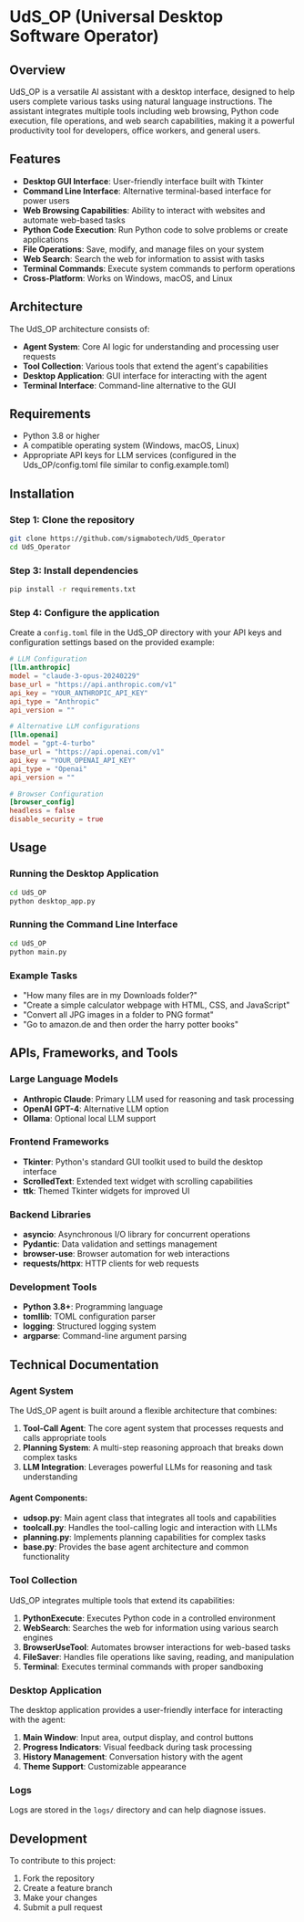 # UdS_OP (Universal Desktop Software Operator)

## Overview
UdS_OP is a versatile AI assistant with a desktop interface, designed to help users complete various tasks using natural language instructions. The assistant integrates multiple tools including web browsing, Python code execution, file operations, and web search capabilities, making it a powerful productivity tool for developers, office workers, and general users.

## Features
- **Desktop GUI Interface**: User-friendly interface built with Tkinter
- **Command Line Interface**: Alternative terminal-based interface for power users
- **Web Browsing Capabilities**: Ability to interact with websites and automate web-based tasks
- **Python Code Execution**: Run Python code to solve problems or create applications
- **File Operations**: Save, modify, and manage files on your system
- **Web Search**: Search the web for information to assist with tasks
- **Terminal Commands**: Execute system commands to perform operations
- **Cross-Platform**: Works on Windows, macOS, and Linux

## Architecture
The UdS_OP architecture consists of:
- **Agent System**: Core AI logic for understanding and processing user requests
- **Tool Collection**: Various tools that extend the agent's capabilities
- **Desktop Application**: GUI interface for interacting with the agent
- **Terminal Interface**: Command-line alternative to the GUI

## Requirements
- Python 3.8 or higher
- A compatible operating system (Windows, macOS, Linux)
- Appropriate API keys for LLM services (configured in the Uds_OP/config.toml file similar to config.example.toml)

## Installation

### Step 1: Clone the repository
```bash
git clone https://github.com/sigmabotech/UdS_Operator
cd UdS_Operator
```


### Step 3: Install dependencies
```bash
pip install -r requirements.txt
```

### Step 4: Configure the application
Create a `config.toml` file in the UdS_OP directory with your API keys and configuration settings based on the provided example:

```toml
# LLM Configuration
[llm.anthropic]
model = "claude-3-opus-20240229"
base_url = "https://api.anthropic.com/v1"
api_key = "YOUR_ANTHROPIC_API_KEY"
api_type = "Anthropic"
api_version = ""

# Alternative LLM configurations
[llm.openai]
model = "gpt-4-turbo"
base_url = "https://api.openai.com/v1"
api_key = "YOUR_OPENAI_API_KEY"
api_type = "Openai"
api_version = ""

# Browser Configuration
[browser_config]
headless = false
disable_security = true
```

## Usage

### Running the Desktop Application
```bash
cd UdS_OP
python desktop_app.py
```

### Running the Command Line Interface
```bash
cd UdS_OP
python main.py
```

### Example Tasks
- "How many files are in my Downloads folder?"
- "Create a simple calculator webpage with HTML, CSS, and JavaScript"
- "Convert all JPG images in a folder to PNG format"
- "Go to amazon.de and then order the harry potter books"

## APIs, Frameworks, and Tools

### Large Language Models
- **Anthropic Claude**: Primary LLM used for reasoning and task processing
- **OpenAI GPT-4**: Alternative LLM option
- **Ollama**: Optional local LLM support

### Frontend Frameworks
- **Tkinter**: Python's standard GUI toolkit used to build the desktop interface
- **ScrolledText**: Extended text widget with scrolling capabilities
- **ttk**: Themed Tkinter widgets for improved UI

### Backend Libraries
- **asyncio**: Asynchronous I/O library for concurrent operations
- **Pydantic**: Data validation and settings management
- **browser-use**: Browser automation for web interactions
- **requests/httpx**: HTTP clients for web requests

### Development Tools
- **Python 3.8+**: Programming language
- **tomllib**: TOML configuration parser
- **logging**: Structured logging system
- **argparse**: Command-line argument parsing

## Technical Documentation

### Agent System
The UdS_OP agent is built around a flexible architecture that combines:

1. **Tool-Call Agent**: The core agent system that processes requests and calls appropriate tools
2. **Planning System**: A multi-step reasoning approach that breaks down complex tasks
3. **LLM Integration**: Leverages powerful LLMs for reasoning and task understanding

#### Agent Components:
- **udsop.py**: Main agent class that integrates all tools and capabilities
- **toolcall.py**: Handles the tool-calling logic and interaction with LLMs
- **planning.py**: Implements planning capabilities for complex tasks
- **base.py**: Provides the base agent architecture and common functionality

### Tool Collection
UdS_OP integrates multiple tools that extend its capabilities:

1. **PythonExecute**: Executes Python code in a controlled environment
2. **WebSearch**: Searches the web for information using various search engines
3. **BrowserUseTool**: Automates browser interactions for web-based tasks
4. **FileSaver**: Handles file operations like saving, reading, and manipulation
5. **Terminal**: Executes terminal commands with proper sandboxing

### Desktop Application
The desktop application provides a user-friendly interface for interacting with the agent:

1. **Main Window**: Input area, output display, and control buttons
2. **Progress Indicators**: Visual feedback during task processing
3. **History Management**: Conversation history with the agent
4. **Theme Support**: Customizable appearance



### Logs
Logs are stored in the `logs/` directory and can help diagnose issues.

## Development
To contribute to this project:

1. Fork the repository
2. Create a feature branch
3. Make your changes
4. Submit a pull request

